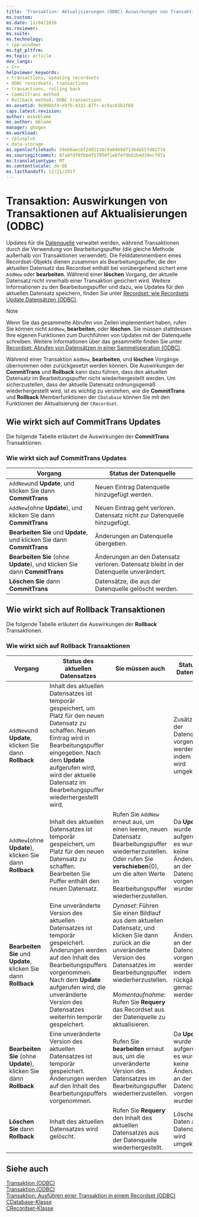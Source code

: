 ```yaml
---
title: 'Transaktion: Aktualisierungen (ODBC) Auswirkungen von Transaktionen | Microsoft Docs'
ms.custom: 
ms.date: 11/04/2016
ms.reviewer: 
ms.suite: 
ms.technology:
- cpp-windows
ms.tgt_pltfrm: 
ms.topic: article
dev_langs:
- C++
helpviewer_keywords:
- transactions, updating recordsets
- ODBC recordsets, transactions
- transactions, rolling back
- CommitTrans method
- Rollback method, ODBC transactions
ms.assetid: 9e00bbf4-e9fb-4332-87fc-ec8ac61b3f68
caps.latest.revision: 
author: mikeblome
ms.author: mblome
manager: ghogen
ms.workload:
- cplusplus
- data-storage
ms.openlocfilehash: 59eb8aecbf2dd2138c8a0469d71364b55fd82774
ms.sourcegitcommit: 8fa8fdf0fbb4f57950f1e8f4f9b81b4d39ec7d7a
ms.translationtype: MT
ms.contentlocale: de-DE
ms.lasthandoff: 12/21/2017
---
```

# <a name="transaction-how-transactions-affect-updates-odbc"></a>Transaktion: Auswirkungen von Transaktionen auf Aktualisierungen (ODBC)
Updates für die [Datenquelle](../../data/odbc/data-source-odbc.md) verwaltet werden, während Transaktionen durch die Verwendung von Bearbeitungspuffer (die gleiche Methode außerhalb von Transaktionen verwendet). Die Felddatenmembern eines Recordset-Objekts dienen zusammen als Bearbeitungspuffer, die den aktuellen Datensatz das Recordset enthält bei vorübergehend sichert eine `AddNew` oder **bearbeiten**. Während einer **löschen** Vorgang, der aktuelle Datensatz nicht innerhalb einer Transaktion gesichert wird. Weitere Informationen zu den Bearbeitungspuffer und dazu, wie Updates für den aktuellen Datensatz speichern, finden Sie unter [Recordset: wie Recordsets Update Datensätzen (ODBC)](../../data/odbc/recordset-how-recordsets-update-records-odbc.md).  
  
> [!NOTE]
>  Wenn Sie das gesammelte Abrufen von Zeilen implementiert haben, rufen Sie können nicht `AddNew`, **bearbeiten**, oder **löschen**. Sie müssen stattdessen Ihre eigenen Funktionen zum Durchführen von Updates mit der Datenquelle schreiben. Weitere Informationen über das gesammelte finden Sie unter [Recordset: Abrufen von Datensätzen in einer Sammeloperation (ODBC)](../../data/odbc/recordset-fetching-records-in-bulk-odbc.md).  
  
 Während einer Transaktion `AddNew`, **bearbeiten**, und **löschen** Vorgänge übernommen oder zurückgesetzt werden können. Die Auswirkungen der **CommitTrans** und **Rollback** kann dazu führen, dass den aktuellen Datensatz im Bearbeitungspuffer nicht wiederhergestellt werden. Um sicherzustellen, dass der aktuelle Datensatz ordnungsgemäß wiederhergestellt wird, ist es wichtig zu verstehen, wie die **CommitTrans** und **Rollback** Memberfunktionen der `CDatabase` können Sie mit den Funktionen der Aktualisierung der `CRecordset`.  
  
##  <a name="_core_how_committrans_affects_updates"></a>Wie wirkt sich auf CommitTrans Updates  
 Die folgende Tabelle erläutert die Auswirkungen der **CommitTrans** Transaktionen.  
  
### <a name="how-committrans-affects-updates"></a>Wie wirkt sich auf CommitTrans Updates  
  
|Vorgang|Status der Datenquelle|  
|---------------|---------------------------|  
|`AddNew`und **Update**, und klicken Sie dann **CommitTrans**|Neuen Eintrag Datenquelle hinzugefügt werden.|  
|`AddNew`(ohne **Update**), und klicken Sie dann **CommitTrans**|Neuen Eintrag geht verloren. Datensatz nicht zur Datenquelle hinzugefügt.|  
|**Bearbeiten Sie** und **Update**, und klicken Sie dann **CommitTrans**|Änderungen an Datenquelle übergeben.|  
|**Bearbeiten Sie** (ohne **Update**), und klicken Sie dann **CommitTrans**|Änderungen an den Datensatz verloren. Datensatz bleibt in der Datenquelle unverändert.|  
|**Löschen Sie** dann **CommitTrans**|Datensätze, die aus der Datenquelle gelöscht werden.|  
  
##  <a name="_core_how_rollback_affects_updates"></a>Wie wirkt sich auf Rollback Transaktionen  
 Die folgende Tabelle erläutert die Auswirkungen der **Rollback** Transaktionen.  
  
### <a name="how-rollback-affects-transactions"></a>Wie wirkt sich auf Rollback Transaktionen  
  
|Vorgang|Status des aktuellen Datensatzes|Sie müssen auch|Status der Datenquelle|  
|---------------|------------------------------|-------------------|---------------------------|  
|`AddNew`und **Update**, klicken Sie dann **Rollback**|Inhalt des aktuellen Datensatzes ist temporär gespeichert, um Platz für den neuen Datensatz zu schaffen. Neuen Eintrag wird in Bearbeitungspuffer eingegeben. Nach dem **Update** aufgerufen wird, wird der aktuelle Datensatz im Bearbeitungspuffer wiederhergestellt wird.||Zusätzlich zu der Datenquelle vorgenommen werden, indem **Update** wird umgekehrt.|  
|`AddNew`(ohne **Update**), klicken Sie dann **Rollback**|Inhalt des aktuellen Datensatzes ist temporär gespeichert, um Platz für den neuen Datensatz zu schaffen. Bearbeiten Sie Puffer enthält den neuen Datensatz.|Rufen Sie `AddNew` erneut aus, um einen leeren, neuen Datensatz Bearbeitungspuffer wiederherzustellen. Oder rufen Sie **verschieben**(0), um die alten Werte im Bearbeitungspuffer wiederherzustellen.|Da **Update** wurde nicht aufgerufen, es wurden keine Änderungen an der Datenquelle vorgenommen wurden.|  
|**Bearbeiten Sie** und **Update**, klicken Sie dann **Rollback**|Eine unveränderte Version des aktuellen Datensatzes ist temporär gespeichert. Änderungen werden auf den Inhalt des Bearbeitungspuffers vorgenommen. Nach dem **Update** aufgerufen wird, die unveränderte Version des Datensatzes weiterhin temporär gespeichert.|*Dynaset*: Führen Sie einen Bildlauf aus dem aktuellen Datensatz, und klicken Sie dann zurück an die unveränderte Version des Datensatzes im Bearbeitungspuffer wiederherzustellen.<br /><br /> *Momentaufnahme*: Rufen Sie **Requery** das Recordset aus der Datenquelle zu aktualisieren.|Änderungen an der Datenquelle vorgenommen werden, indem **Update** rückgängig gemacht werden.|  
|**Bearbeiten Sie** (ohne **Update**), klicken Sie dann **Rollback**|Eine unveränderte Version des aktuellen Datensatzes ist temporär gespeichert. Änderungen werden auf den Inhalt des Bearbeitungspuffers vorgenommen.|Rufen Sie **bearbeiten** erneut aus, um die unveränderte Version des Datensatzes im Bearbeitungspuffer wiederherzustellen.|Da **Update** wurde nicht aufgerufen, es wurden keine Änderungen an der Datenquelle vorgenommen wurden.|  
|**Löschen Sie** dann **Rollback**|Inhalt des aktuellen Datensatzes wird gelöscht.|Rufen Sie **Requery** den Inhalt des aktuellen Datensatzes aus der Datenquelle wiederhergestellt.|Löschen von Daten aus der Datenquelle wird umgekehrt.|  
  
## <a name="see-also"></a>Siehe auch  
 [Transaktion (ODBC)](../../data/odbc/transaction-odbc.md)   
 [Transaktion (ODBC)](../../data/odbc/transaction-odbc.md)   
 [Transaktion: Ausführen einer Transaktion in einem Recordset (ODBC)](../../data/odbc/transaction-performing-a-transaction-in-a-recordset-odbc.md)   
 [CDatabase-Klasse](../../mfc/reference/cdatabase-class.md)   
 [CRecordset-Klasse](../../mfc/reference/crecordset-class.md)